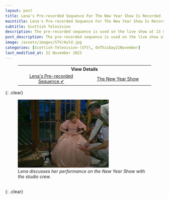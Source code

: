 ```yaml
---
layout: post
title: Lena's Pre-recorded Sequence For The New Year Show Is Recorded
maintitle: Lena's Pre-recorded Sequence For The New Year Show Is Recorded
subtitle: Scottish Television
description: The pre-recorded sequence is used on the live show at 13 minutes to midnight.
post_description: The pre-recorded sequence is used on the live show at 13 minutes to midnight.
image: /assets/images/STV/Auld.jpg
categories: [Scottish-Television-(STV), OnThisDay21November]
last_modified_at: 22 November 2023
---
```


<figure class="fig3">
<table>
<tr style="text-align:center;"><th colspan="2">View Details</th></tr>
<tr style="text-align:center;"><td style="width:50%;"><a href="/1985-11-21-Lenas-pre-recorded-sequence-for-the-new-year-show-is-recorded">Lena's Pre-recorded Sequence &#x2714;</a></td><td style="width:50%;"><a href="/1985-12-31-the-new-year-show">The New Year Show</a></td></tr>
</table>
</figure>

{: .clear}

<figure class="fig3">
<img src="/assets/images/STV/Auld.jpg" class="full-width"/>
<figcaption>
<cite>Lena discusses her performance on the New Year Show with the studio crew.</cite>
</figcaption>
</figure>

<br />{: .clear}

